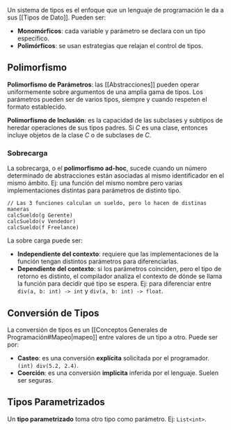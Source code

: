 Un sistema de tipos es el enfoque que un lenguaje de programación le da a sus [[Tipos de Dato]]. Pueden ser:

- **Monomórficos**: cada variable y parámetro se declara con un tipo específico.
- **Polimórficos**: se usan estrategias que relajan el control de tipos.

## Polimorfismo

**Polimorfismo de Parámetros**: las [[Abstracciones]] pueden operar uniformemente sobre argumentos de una amplia gama de tipos. Los parámetros pueden ser de varios tipos, siempre y cuando respeten el formato establecido.

**Polimorfismo de Inclusión**: es la capacidad de las subclases y subtipos de heredar operaciones de sus tipos padres. Si $C$ es una clase, entonces incluye objetos de la clase $C$ o de subclases de $C$.

### Sobrecarga

La sobrecarga, o el **polimorfismo ad-hoc**, sucede cuando un número determinado de abstracciones están asociadas al mismo identificador en el mismo ámbito. Ej: una función del mismo nombre pero varias implementaciones distintas para parámetros de distinto tipo.

```
// Las 3 funciones calculan un sueldo, pero lo hacen de distinas maneras
calcSueldo(g Gerente)
calcSueldo(v Vendedor)
calcSueldo(f Freelance)
```

La sobre carga puede ser:

- **Independiente del contexto**: requiere que las implementaciones de la función tengan distintos parámetros para diferenciarlas.
- **Dependiente del contexto**: si los parámetros coinciden, pero el tipo de retorno es distinto, el compilador analiza el contexto de dónde se llama la función para decidir qué tipo se espera. Ej: para diferenciar entre `div(a, b: int) -> int` y `div(a, b: int) -> float`.

## Conversión de Tipos

La conversión de tipos es un [[Conceptos Generales de Programación#Mapeo|mapeo]] entre valores de un tipo a otro. Puede ser por:

- **Casteo**: es una conversión **explícita** solicitada por el programador. `(int) div(5.2, 2.4)`.
- **Coerción**: es una conversión **implícita** inferida por el lenguaje. Suelen ser seguras.

## Tipos Parametrizados

Un **tipo parametrizado** toma otro tipo como parámetro. Ej: `List<int>`.
